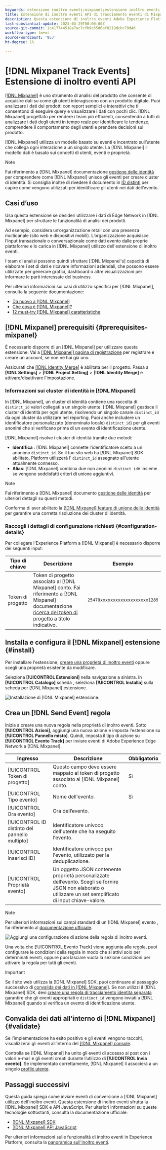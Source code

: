 ```yaml
---
keywords: estensione inoltro eventi;mixpanel;estensione inoltro eventi mixpanel
title: Estensione di inoltro eventi API di tracciamento eventi di Mixpanel
description: Questa estensione di inoltro eventi Adobe Experience Platform invia gli eventi Adobe Experience Edge Network a Mixpanel.
last-substantial-update: 2023-03-29T00:00:00Z
source-git-commit: 1c417744518a7ac7cfb9c65d6af8219dcbc70d46
workflow-type: tm+mt
source-wordcount: '953'
ht-degree: 1%

---
```


# [!DNL Mixpanel Track Events] Estensione di inoltro eventi API

[[!DNL Mixpanel]](https://www.mixpanel.com) è uno strumento di analisi del prodotto che consente di acquisire dati su come gli utenti interagiscono con un prodotto digitale. Puoi analizzare i dati dei prodotti con report semplici e interattivi che ti consentono di eseguire query e visualizzare i dati con pochi clic. [!DNL Mixpanel] progettato per rendere i team più efficienti, consentendo a tutti di analizzare i dati degli utenti in tempo reale per identificare le tendenze, comprendere il comportamento degli utenti e prendere decisioni sul prodotto.

[!DNL Mixpanel] utilizza un modello basato su eventi e incentrato sull’utente che collega ogni interazione a un singolo utente. La [!DNL Mixpanel] il modello dati è basato sui concetti di utenti, eventi e proprietà.

>[!NOTE]
>
>Fai riferimento a [!DNL Mixpanel] documentazione [gestione delle identità](https://help.mixpanel.com/hc/en-us/articles/360041039771-Getting-Started-with-Identity-Management) per comprendere come [!DNL Mixpanel] unisce gli eventi per creare cluster di identità. Si consiglia inoltre di rivedere il documento in [ID distinti](https://help.mixpanel.com/hc/en-us/articles/115004509426-Distinct-ID-Creation-JavaScript-iOS-Android-) per capire come vengono utilizzati per identificare gli utenti nei dati dell’evento.

## Casi d’uso

Usa questa estensione se desideri utilizzare i dati di Edge Network in [!DNL Mixpanel] per sfruttare le funzionalità di analisi dei prodotti.

Ad esempio, considera un’organizzazione retail con una presenza multicanale (sito web e dispositivi mobili). L’organizzazione acquisisce l’input transazionale o conversazionale come dati evento dalle proprie piattaforme e lo carica in [!DNL Mixpanel] utilizzo dell&#39;estensione di inoltro eventi.

I team di analisi possono quindi sfruttare [!DNL Mixpanel's] capacità di elaborare i set di dati e ricavare informazioni aziendali, che possono essere utilizzate per generare grafici, dashboard o altre visualizzazioni per informare le parti interessate del business.

Per ulteriori informazioni sui casi di utilizzo specifici per [!DNL Mixpanel], consulta la seguente documentazione:

* [Da nuovo a [!DNL Mixpanel]](https://help.mixpanel.com/hc/en-us/sections/360008533532-New-to-Mixpanel)
* [Che cosa è [!DNL Mixpanel]?](https://developer.mixpanel.com/docs)
* [12 must-try [!DNL Mixpanel] caratteristiche](https://mixpanel.com/blog/12-things-you-probably-didnt-know-you-could-do-with-mixpanel/)

## [!DNL Mixpanel] prerequisiti {#prerequisites-mixpanel}

È necessario disporre di un [!DNL Mixpanel] per utilizzare questa estensione. Vai a [[!DNL Mixpanel] pagina di registrazione](https://mixpanel.com/register/) per registrare e creare un account, se non ne hai già uno.

Assicurati che [[!DNL Identity Merge]](https://help.mixpanel.com/hc/en-us/articles/9648680824852-ID-Merge-Implementation-Best-Practices) è abilitata per il progetto. Passa a **[!DNL Settings]** > **[!DNL Project Setting]** > **[!DNL Identity Merge]** e attivare/disattivare l&#39;impostazione.

### Informazioni sui cluster di identità in [!DNL Mixpanel]

In [!DNL Mixpanel], un cluster di identità contiene una raccolta di `distinct_id` valori collegati a un singolo utente. [!DNL Mixpanel] gestisce il cluster di identità per ogni utente, risolvendo un singolo canale `distinct_id` da ogni cluster da utilizzare nel reporting. Puoi anche includere un identificatore personalizzato (denominato locale) `distinct_id`) per gli eventi anonimi che si verificano prima di un evento di identificazione utente.

[!DNL Mixpanel] risolve i cluster di identità tramite due metodi:

* **Identifica** : [!DNL Mixpanel] connette l&#39;identificatore scelto a un anonimo `distinct_id`. Se il tuo sito web ha [!DNL Mixpanel] SDK abilitato, Platform utilizzerà l’ `distinct_id` assegnato all&#39;utente attualmente connesso.
* **Alias**: [!DNL Mixpanel] combina due non anonimi `distinct id`è insieme se vengono soddisfatti criteri di unione aggiuntivi.

>[!NOTE]
>
>Fai riferimento a [!DNL Mixpanel] documento [gestione delle identità](https://help.mixpanel.com/hc/en-us/articles/360041039771-Getting-Started-with-Identity-Management#user-identification) per ulteriori dettagli su questi metodi.
>
>Conferma di aver abilitato la [[!DNL Mixpanel] feature di unione delle identità](#prerequisites-mixpanel) per garantire una corretta risoluzione dei cluster di identità.

### Raccogli i dettagli di configurazione richiesti {#configuration-details}

Per collegare l&#39;Experience Platform a [!DNL Mixpanel] è necessario disporre dei seguenti input:

| Tipo di chiave | Descrizione | Esempio |
| --- | --- | --- |
| Token di progetto | Token di progetto associato al [!DNL Mixpanel] conto. Fai riferimento a [!DNL Mixpanel] documentazione [ricerca del token di progetto](https://help.mixpanel.com/hc/en-us/articles/115004502806-Find-Project-Token-) a titolo indicativo. | `25470xxxxxxxxxxxxxxxxxxx1289` |

## Installa e configura il [!DNL Mixpanel] estensione {#install}

Per installare l&#39;estensione, [creare una proprietà di inoltro eventi](../../../ui/event-forwarding/overview.md#properties) oppure scegli una proprietà esistente da modificare.

Seleziona **[!UICONTROL Estensioni]** nella navigazione a sinistra. In **[!UICONTROL Catalogo]** scheda , seleziona **[!UICONTROL Installa]** sulla scheda per [!DNL Mixpanel] estensione.

![Installazione di [!DNL Mixpanel] estensione.](../../../images/extensions/server/mixpanel/install-extension.png)

## Crea un [!DNL Send Event] regola

Inizia a creare una nuova regola nella proprietà di inoltro eventi. Sotto **[!UICONTROL Azioni]**, aggiungi una nuova azione e imposta l&#39;estensione su **[!UICONTROL Pannello misto]**. Quindi, imposta il tipo di azione su **[!UICONTROL Evento Track]** per inviare eventi di Adobe Experience Edge Network a [!DNL Mixpanel].

| Ingresso | Descrizione | Obbligatorio |
| --- | --- | --- |
| [!UICONTROL Token di progetto] | Questo campo deve essere mappato al token di progetto associato al [!DNL Mixpanel] conto. | Sì |
| [!UICONTROL Tipo evento] | Nome dell&#39;evento. | Sì |
| [!UICONTROL Ora evento] | Ora dell’evento. |  |
| [!UICONTROL ID distinto del pannello multiplo] | Identificatore univoco dell&#39;utente che ha eseguito l&#39;evento. |  |
| [!UICONTROL Inserisci ID] | Identificatore univoco per l&#39;evento, utilizzato per la deduplicazione. |  |
| [!UICONTROL Proprietà evento] | Un oggetto JSON contenente proprietà personalizzate dell’evento. Scegli se fornire JSON non elaborato o utilizzare un set semplificato di input chiave-valore. |  |

>[!NOTE]
>
>Per ulteriori informazioni sui campi standard di un [!DNL Mixpanel] evento , fai riferimento al [documentazione ufficiale](https://developer.mixpanel.com/reference/import-events#event).

![Aggiungi una configurazione di azione della regola di inoltro eventi.](../../../images/extensions/server/mixpanel/track-event-action.png)

Una volta che [!UICONTROL Evento Track] viene aggiunta alla regola, puoi configurare le condizioni della regola in modo che si attivi solo per determinati eventi, oppure puoi lasciare vuota la sezione condizioni per attivare la regola per tutti gli eventi.

>[!IMPORTANT]
>
>Se il sito web utilizza la [!DNL Mixpanel] SDK, puoi continuare al passaggio successivo di [convalida dei dati in [!DNL Mixpanel]](#validate). Se non utilizzi il [!DNL Mixpanel] SDK, devi [creare una regola di tracciamento identità separata](#create-an-identity-tracking-rule) garantire che gli eventi appropriati e `distinct_id` vengono inviati a [!DNL Mixpanel] quando si verifica un evento di identificazione utente.

## Convalida dei dati all’interno di [!DNL Mixpanel] {#validate}

Se l’implementazione ha esito positivo e gli eventi vengono raccolti, visualizzerai gli eventi all’interno del [[!DNL Mixpanel] console](https://help.mixpanel.com/hc/en-us/articles/4402837164948).

Controlla se [!DNL Mixpanel] ha unito gli eventi di accesso al post con i valori e-mail e gli eventi creati durante l’utilizzo di **[!UICONTROL Invia evento]**. Se implementato correttamente, [!DNL Mixpanel] li associerà a un singolo [profilo utente](https://help.mixpanel.com/hc/en-us/articles/115004501966).

## Passaggi successivi

Questa guida spiega come inviare eventi di conversione a [!DNL Mixpanel] utilizzo dell&#39;inoltro eventi. Questa estensione di inoltro eventi sfrutta la [!DNL Mixpanel] SDK e API JavaScript. Per ulteriori informazioni su queste tecnologie sottostanti, consulta la documentazione ufficiale:

* [[!DNL Mixpanel] SDK](https://developer.mixpanel.com/docs/nodejs)
* [[!DNL Mixpanel] API JavaScript](https://developer.mixpanel.com/docs/javascript-full-api-reference#mixpanelidentify)

Per ulteriori informazioni sulle funzionalità di inoltro eventi in Experience Platform, consulta la [panoramica sull&#39;inoltro eventi](../../../ui/event-forwarding/overview.md).
